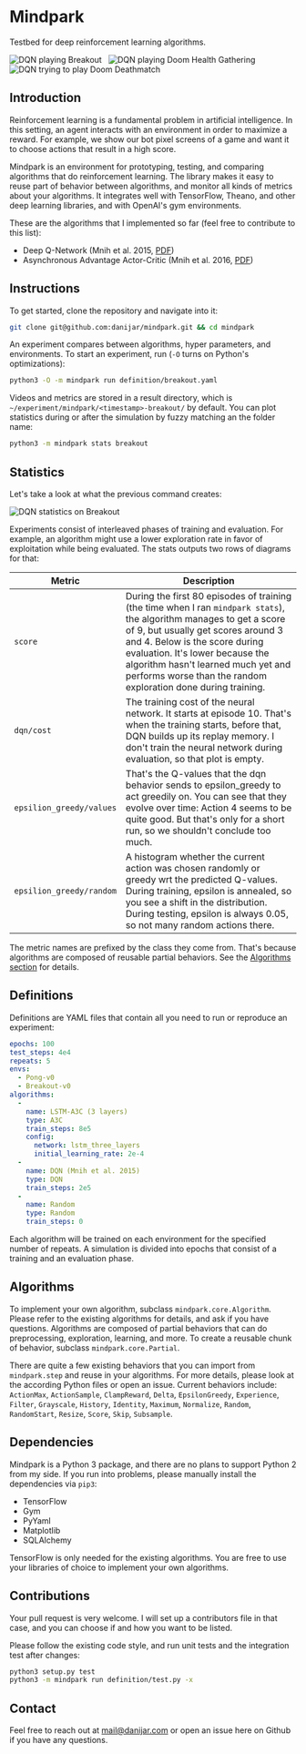 Mindpark
========

Testbed for deep reinforcement learning algorithms.

![DQN playing Breakout](http://imgur.com/zmwTvUx.gif)&nbsp;&nbsp;
![DQN playing Doom Health Gathering](http://imgur.com/ADsdHUM.gif)&nbsp;&nbsp;
![DQN trying to play Doom Deathmatch](http://imgur.com/WKDVGtx.gif)

## Introduction

Reinforcement learning is a fundamental problem in artificial intelligence. In
this setting, an agent interacts with an environment in order to maximize a
reward. For example, we show our bot pixel screens of a game and want it to
choose actions that result in a high score.

Mindpark is an environment for prototyping, testing, and comparing algorithms
that do reinforcement learning. The library makes it easy to reuse part of
behavior between algorithms, and monitor all kinds of metrics about your
algorithms. It integrates well with TensorFlow, Theano, and other deep learning
libraries, and with OpenAI's gym environments.

These are the algorithms that I implemented so far (feel free to contribute to
this list):

- Deep Q-Network (Mnih et al. 2015, [PDF][dqn-paper])
- Asynchronous Advantage Actor-Critic (Mnih et al. 2016, [PDF][a3c-paper])

[dqn-paper]: https://storage.googleapis.com/deepmind-data/assets/papers/DeepMindNature14236Paper.pdf
[a3c-paper]: https://arxiv.org/pdf/1602.01783v2.pdf

## Instructions

To get started, clone the repository and navigate into it:

```sh
git clone git@github.com:danijar/mindpark.git && cd mindpark
```

An experiment compares between algorithms, hyper parameters, and environments.
To start an experiment, run (`-O` turns on Python's optimizations):

```sh
python3 -O -m mindpark run definition/breakout.yaml
```

Videos and metrics are stored in a result directory, which is
`~/experiment/mindpark/<timestamp>-breakout/` by default. You can plot
statistics during or after the simulation by fuzzy matching an the folder name:

```sh
python3 -m mindpark stats breakout
```

## Statistics

Let's take a look at what the previous command creates:

![DQN statistics on Breakout](http://i.imgur.com/eh1K0Zl.png)

Experiments consist of interleaved phases of training and evaluation. For
example, an algorithm might use a lower exploration rate in favor of
exploitation while being evaluated. The stats outputs two rows of diagrams for
that:

| Metric | Description |
| ------ | ----------- |
| `score` | During the first 80 episodes of training (the time when I ran `mindpark stats`), the algorithm manages to get a score of 9, but usually get scores around 3 and 4. Below is the score during evaluation. It's lower because the algorithm hasn't learned much yet and performs worse than the random exploration done during training. |
| `dqn/cost` | The training cost of the neural network. It starts at episode 10. That's when the training starts, before that, DQN builds up its replay memory. I don't train the neural network during evaluation, so that plot is empty. |
| `epsilion_greedy/values` | That's the Q-values that the dqn behavior sends to epsilon_greedy to act greedily on. You can see that they evolve over time: Action 4 seems to be quite good. But that's only for a short run, so we shouldn't conclude too much. |
| `epsilion_greedy/random` | A histogram whether the current action was chosen randomly or greedy wrt the predicted Q-values. During training, epsilon is annealed, so you see a shift in the distribution. During testing, epsilon is always 0.05, so not many random actions there. |

The metric names are prefixed by the class they come from. That's because
algorithms are composed of reusable partial behaviors. See the [Algorithms
section](#algorithms) for details.

## Definitions

Definitions are YAML files that contain all you need to run or reproduce an
experiment:

```yaml
epochs: 100
test_steps: 4e4
repeats: 5
envs:
  - Pong-v0
  - Breakout-v0
algorithms:
  -
    name: LSTM-A3C (3 layers)
    type: A3C
    train_steps: 8e5
    config:
      network: lstm_three_layers
      initial_learning_rate: 2e-4
  -
    name: DQN (Mnih et al. 2015)
    type: DQN
    train_steps: 2e5
  -
    name: Random
    type: Random
    train_steps: 0
```

Each algorithm will be trained on each environment for the specified number of
repeats. A simulation is divided into epochs that consist of a training and an
evaluation phase.

## Algorithms

To implement your own algorithm, subclass `mindpark.core.Algorithm`. Please
refer to the existing algorithms for details, and ask if you have questions.
Algorithms are composed of partial behaviors that can do preprocessing,
exploration, learning, and more. To create a reusable chunk of behavior,
subclass `mindpark.core.Partial`.

There are quite a few existing behaviors that you can import from
`mindpark.step` and reuse in your algorithms. For more details, please look at
the according Python files or open an issue. Current behaviors include:
`ActionMax`, `ActionSample`, `ClampReward`, `Delta`, `EpsilonGreedy`,
`Experience`, `Filter`, `Grayscale`, `History`, `Identity`, `Maximum`,
`Normalize`, `Random`, `RandomStart`, `Resize`, `Score`, `Skip`, `Subsample`.

## Dependencies

Mindpark is a Python 3 package, and there are no plans to support Python 2 from
my side. If you run into problems, please manually install the dependencies via
`pip3`:

- TensorFlow
- Gym
- PyYaml
- Matplotlib
- SQLAlchemy

TensorFlow is only needed for the existing algorithms. You are free to use your
libraries of choice to implement your own algorithms.

## Contributions

Your pull request is very welcome. I will set up a contributors file in that
case, and you can choose if and how you want to be listed.

Please follow the existing code style, and run unit tests and the integration
test after changes:

```sh
python3 setup.py test
python3 -m mindpark run definition/test.py -x
```

## Contact

Feel free to reach out at [mail@danijar.com](mailto:mail@danijar.com) or open
an issue here on Github if you have any questions.
